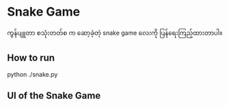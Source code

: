 # Snake Game

ကွန်ပျူတာ စသုံးတတ်စ က ဆော့ခဲ့တဲ့ snake game လေးကို ပြန်ရေးကြည့်ထားတာပါ။  

## How to run

python ./snake.py  

## UI of the Snake Game


